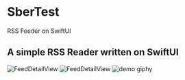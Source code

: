 # SberTest
RSS Feeder on SwiftUI
<h2> A simple RSS Reader written on SwiftUI </h2>

![FeedDetailView](https://github.com/DM1TRYM/SberTest/blob/main/SberTest/Preview%20Content/Preview%20Assets.xcassets/FeedsView.png?raw=true)
![FeedDetailView](https://github.com/DM1TRYM/SberTest/blob/main/SberTest/Preview%20Content/Preview%20Assets.xcassets/FeedDetailView.png?raw=true)
![demo giphy](https://github.com/DM1TRYM/RSS-Reader-SwiftUI/blob/main/SberTest/Preview%20Content/Preview%20Assets.xcassets/Demo.gif?raw=true)

